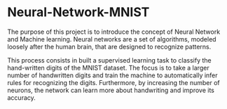 # Neural-Network-MNIST

The purpose of this project is to introduce the concept of Neural Network and Machine learning. Neural networks are a set of algorithms, modeled loosely after the human brain, that are designed to recognize patterns. 

This process consists in built a supervised learning task to classify the hand-written digits of the MNIST dataset. The focus is to take a larger number of handwritten digits and train the machine to automatically infer rules for recognizing the digits. Furthermore, by increasing the number of neurons, the network can learn more about handwriting and improve its accuracy. 
